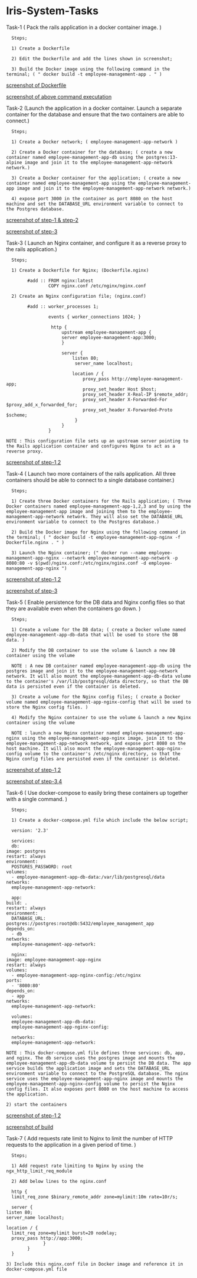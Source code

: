 # Iris-System-Tasks

Task-1 ( Pack the rails application in a docker container image. )

      Steps;

      1) Create a Dockerfile

      2) Edit the Dockerfile and add the lines shown in screenshot; 
      
      3) Build the Docker image using the following command in the terminal; ( " docker build -t employee-management-app . " )

[ screenshot of Dockerfile ](./images/Dockerfile.png "Dockerfile")

[ screenshot of above command executation ](./images/1.png "screenshot-1")

Task-2 (Launch the application in a docker container. Launch a separate container for the database and ensure that the two containers are able to connect.)

      Steps;

      1) Create a Docker network; ( employee-management-app-network )
      
      2) Create a Docker container for the database; ( create a new container named employee-management-app-db using the postgres:13-alpine image and join it to the employee-management-app-network network.)
      
      3) Create a Docker container for the application; ( create a new container named employee-management-app using the employee-management-app image and join it to the employee-management-app-network network.)
      
      4) expose port 3000 in the container as port 8080 on the host machine and set the DATABASE_URL environment variable to connect to the Postgres database.
      
[ screenshot of step-1 & step-2 ](./images/2.png "screenshot-2")

[ screenshot of step-3 ](./images/3.png "screenshot-3")

Task-3 ( Launch an Nginx container, and configure it as a reverse proxy to the rails application.)

      Steps;
      
      1) Create a Dockerfile for Nginx; (Dockerfile.nginx)
            
            #add :: FROM nginx:latest
                    COPY nginx.conf /etc/nginx/nginx.conf
                    
      2) Create an Nginx configuration file; (nginx.conf)
            
            #add :: worker_processes 1;

                    events { worker_connections 1024; }

                     http {
                         upstream employee-management-app {
                         server employee-management-app:3000;
                         }

                         server {
                             listen 80;
                              server_name localhost;

                             location / {
                                 proxy_pass http://employee-management-app;
                                 proxy_set_header Host $host;
                                 proxy_set_header X-Real-IP $remote_addr;
                                 proxy_set_header X-Forwarded-For $proxy_add_x_forwarded_for;
                                 proxy_set_header X-Forwarded-Proto $scheme;
                              }
                         }
                    }
                    
    NOTE : This configuration file sets up an upstream server pointing to the Rails application container and configures Nginx to act as a reverse proxy.

[ screenshot of step-1,2 ](./images/3.png "screenshot-4")   

Task-4 ( Launch two more containers of the rails application. All three containers should be able to connect to a single database container.)

      Steps;
      
      1) Create three Docker containers for the Rails application; ( Three Docker containers named employee-management-app-1,2,3 and by using the employee-management-app image and joining them to the employee-management-app-network network. They will also set the DATABASE_URL environment variable to connect to the Postgres database.)
      
      2) Build the Docker image for Nginx using the following command in the terminal; ( " docker build -t employee-management-app-nginx -f Dockerfile.nginx . " )
      
      3) Launch the Nginx container; (" docker run --name employee-management-app-nginx --network employee-management-app-network -p 8080:80 -v $(pwd)/nginx.conf:/etc/nginx/nginx.conf -d employee-management-app-nginx ")

[ screenshot of step-1,2 ](./images/3.png "screenshot-5")

[ screenshot of step-3 ](./images/4.png "screenshot-6")

Task-5 ( Enable persistence for the DB data and Nginx config files so that they are available even when the containers go down. )

      Steps;
      
      1) Create a volume for the DB data; ( create a Docker volume named employee-management-app-db-data that will be used to store the DB data. )
      
      2) Modify the DB container to use the volume & launch a new DB container using the volume
      
      NOTE : A new DB container named employee-management-app-db using the postgres image and join it to the employee-management-app-network network. It will also mount the employee-management-app-db-data volume to the container's /var/lib/postgresql/data directory, so that the DB data is persisted even if the container is deleted.
      
      3) Create a volume for the Nginx config files; ( create a Docker volume named employee-management-app-nginx-config that will be used to store the Nginx config files. )
      
      4) Modify the Nginx container to use the volume & launch a new Nginx container using the volume
      
      NOTE : launch a new Nginx container named employee-management-app-nginx using the employee-management-app-nginx image, join it to the employee-management-app-network network, and expose port 8080 on the host machine. It will also mount the employee-management-app-nginx-config volume to the container's /etc/nginx directory, so that the Nginx config files are persisted even if the container is deleted.

[ screenshot of step-1,2 ](./images/4.png "screenshot-7")

[ screenshot of step-3,4 ](./images/5.png "screenshot-8")

Task-6 ( Use docker-compose to easily bring these containers up together with a single command. )

      Steps;
      
      1) Create a docker-compose.yml file which include the below script;
      
      version: '2.3'

      services:
      db:
    image: postgres
    restart: always
    environment:
      POSTGRES_PASSWORD: root
    volumes:
      - employee-management-app-db-data:/var/lib/postgresql/data
    networks:
      employee-management-app-network:

      app:
    build: .
    restart: always
    environment:
      DATABASE_URL: postgres://postgres:root@db:5432/employee_management_app
    depends_on:
      - db
    networks:
      employee-management-app-network:

      nginx:
    image: employee-management-app-nginx
    restart: always
    volumes:
      - employee-management-app-nginx-config:/etc/nginx
    ports:
      - '8080:80'
    depends_on:
      - app
    networks:
      employee-management-app-network:

      volumes:
      employee-management-app-db-data:
      employee-management-app-nginx-config:

      networks:
      employee-management-app-network:
      
    NOTE : This docker-compose.yml file defines three services: db, app, and nginx. The db service uses the postgres image and mounts the employee-management-app-db-data volume to persist the DB data. The app service builds the application image and sets the DATABASE_URL environment variable to connect to the PostgreSQL database. The nginx service uses the employee-management-app-nginx image and mounts the employee-management-app-nginx-config volume to persist the Nginx config files. It also exposes port 8080 on the host machine to access the application.
    
    2) start the containers
    
[ screenshot of step-1,2 ](./images/6.png "screenshot-9")

[ screenshot of build ](./images/8.png "screenshot-10")

Task-7 ( Add requests rate limit to Nginx to limit the number of HTTP requests to the application in a given period of time. )

      Steps;
      
      1) Add request rate limiting to Nginx by using the ngx_http_limit_req_module
      
      2) Add below lines to the nginx.conf
      
      http {
      limit_req_zone $binary_remote_addr zone=mylimit:10m rate=10r/s;

      server {
    listen 80;
    server_name localhost;

    location / {
      limit_req zone=mylimit burst=20 nodelay;
      proxy_pass http://app:3000;
                  }
            }
      }
      
    3) Include this nginx.conf file in Docker image and reference it in docker-compose.yml file



      
      
